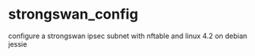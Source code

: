 # strongswan_config
configure a strongswan ipsec subnet with nftable and linux 4.2 on debian jessie
